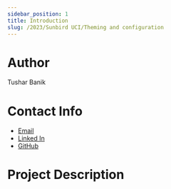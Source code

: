 ```yaml
---
sidebar_position: 1
title: Introduction
slug: /2023/Sunbird UCI/Theming and configuration
---
```



# Author
Tushar Banik

# Contact Info
- [Email](mailto:evilden982@gmail.com)
- [Linked In](https://www.linkedin.com/in/tushar-banik-632a51226/)
- [GitHub](https://github.com/Tushar98644)

# Project Description